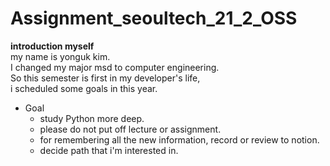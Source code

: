 # Assignment_seoultech_21_2_OSS

**introduction myself**  
  my name is yonguk kim.  
I changed my major msd to computer engineering.   
So this semester is first in my developer's life,  
i scheduled some goals  in this year.  

- Goal
   - study Python more deep.
   - please do not put off lecture or assignment.
   - for remembering all the new information, record or review to notion.
   - decide path that i'm interested in.